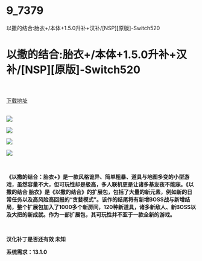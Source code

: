 # 9_7379
以撒的结合:胎衣+/本体+1.5.0升补+汉补/[NSP][原版]-Switch520
# 以撒的结合:胎衣+/本体+1.5.0升补+汉补/[NSP][原版]-Switch520
 <br/></br>
[下载地址](https://www.switch520.cc/article/7379 "下载地址")
<br/></br>

<p><strong><img src="https://www.switch520.cc/muke_img/upload_art_editor_20201115-1_e6be2507782e6fffe61a461ab85664e9.jpg"></strong></p>
<p><strong><img src="https://www.switch520.cc/muke_img/upload_art_editor_20201115-1_284fe4b2e16da500c85df88951bb5d77.jpg"></strong></p>
<p><strong><img src="https://www.switch520.cc/muke_img/upload_art_editor_20201115-1_660bafc5cd99bcb137554cf465fa65b6.jpg"></strong></p>
<p><strong><img src="https://www.switch520.cc/muke_img/upload_art_editor_20201115-1_1cde212c9a5e9f88d7e08063cf0ff031.jpg"></strong></p>
<p>&nbsp;</p>
<p><strong>《以撒的结合：胎衣+》是一款风格诡异、简单粗暴、道具与地图多变的小型游戏，虽然容量不大，但可玩性却是极高，多人联机更是让诸多基友夜不能寐。《以撒的结合 胎衣》是《以撒的结合》的扩展包，包括了大量的新元素，例如新的日常任务以及高风险高回报的“贪婪模式”。该作的结尾将有新增BOSS战与新增结局，整个扩展包加入了1000多个新房间，120种新道具，诸多新敌人、新BOSS以及大把的新成就。作为一部扩展包，其可玩性并不亚于一款全新的游戏。</strong></p>
<p>&nbsp;</p>
<p><strong>汉化补丁是否还有效 未知</strong></p>
<p><strong>系统需求：13.1.0</strong></p>



<p>&nbsp;</p>
<p>&nbsp;</p>
